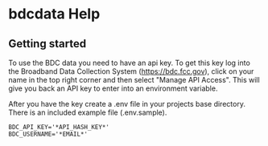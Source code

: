 # bdcdata Help

## Getting started

To use the BDC data you need to have an api key. To get this key log into the Broadband Data Collection System (https://bdc.fcc.gov), click on your name in the top right corner and then select "Manage API Access". This will give you back an API key to enter into an environment variable.

After you have the key create a .env file in your projects base directory. There is an included example file (.env.sample).

```Dotenv
BDC_API_KEY='*API_HASH_KEY*'
BDC_USERNAME='*EMAIL*'
```
